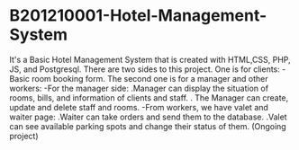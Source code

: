 # B201210001-Hotel-Management-System
It's a Basic Hotel Management System that is created with HTML,CSS, PHP, JS, and Postgresql. 
There are two sides to this project.
One is for clients: 
  -Basic room booking form. 
The second one is for a manager and other workers: 
  -For the manager side: 
    .Manager can display the situation of rooms, bills, and information of clients and staff. 
    . The Manager can create, update and delete staff and rooms. 
  -From workers, we have valet and waiter page: 
    .Waiter can take orders and send them to the database. 
    .Valet can see available parking spots and change their status of them. 
(Ongoing project)
